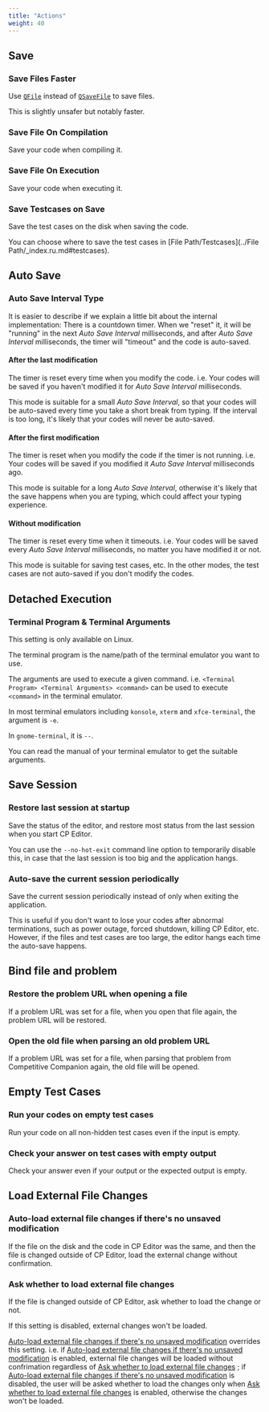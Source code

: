 ```yaml
---
title: "Actions"
weight: 40
---
```


## Save

### Save Files Faster

Use [`QFile`](https://doc.qt.io/qt-5/qfile.html) instead of [`QSaveFile`](https://doc.qt.io/qt-5/qsavefile.html) to save files.

This is slightly unsafer but notably faster.

### Save File On Compilation

Save your code when compiling it.

### Save File On Execution

Save your code when executing it.

### Save Testcases on Save

Save the test cases on the disk when saving the code.

You can choose where to save the test cases in [File Path/Testcases](../File Path/_index.ru.md#testcases).

## Auto Save

### Auto Save Interval Type

It is easier to describe if we explain a little bit about the internal implementation: There is a countdown timer. When we "reset" it, it will be "running" in the next _Auto Save Interval_ milliseconds, and after _Auto Save Interval_ milliseconds, the timer will "timeout" and the code is auto-saved.

#### After the last modification

The timer is reset every time when you modify the code. i.e. Your codes will be saved if you haven't modified it for _Auto Save Interval_ milliseconds.

This mode is suitable for a small _Auto Save Interval_, so that your codes will be auto-saved every time you take a short break from typing. If the interval is too long, it's likely that your codes will never be auto-saved.

#### After the first modification

The timer is reset when you modify the code if the timer is not running. i.e. Your codes will be saved if you modified it _Auto Save Interval_ milliseconds ago.

This mode is suitable for a long _Auto Save Interval_, otherwise it's likely that the save happens when you are typing, which could affect your typing experience.

#### Without modification

The timer is reset every time when it timeouts. i.e. Your codes will be saved every _Auto Save Interval_ milliseconds, no matter you have modified it or not.

This mode is suitable for saving test cases, etc. In the other modes, the test cases are not auto-saved if you don't modify the codes.

## Detached Execution

### Terminal Program & Terminal Arguments

This setting is only available on Linux.

The terminal program is the name/path of the terminal emulator you want to use.

The arguments are used to execute a given command. i.e. `<Terminal Program> <Terminal Arguments> <command>` can be used to execute `<command>` in the terminal emulator.

In most terminal emulators including `konsole`, `xterm` and `xfce-terminal`, the argument is `-e`.

In `gnome-terminal`, it is `--`.

You can read the manual of your terminal emulator to get the suitable arguments.

## Save Session

### Restore last session at startup

Save the status of the editor, and restore most status from the last session when you start CP Editor.

You can use the `--no-hot-exit` command line option to temporarily disable this, in case that the last session is too big and the application hangs.

### Auto-save the current session periodically

Save the current session periodically instead of only when exiting the application.

This is useful if you don't want to lose your codes after abnormal terminations, such as power outage, forced shutdown, killing CP Editor, etc. However, if the files and test cases are too large, the editor hangs each time the auto-save happens.

## Bind file and problem

### Restore the problem URL when opening a file

If a problem URL was set for a file, when you open that file again, the problem URL will be restored.

### Open the old file when parsing an old problem URL

If a problem URL was set for a file, when parsing that problem from Competitive Companion again, the old file will be opened.

## Empty Test Cases

### Run your codes on empty test cases

Run your code on all non-hidden test cases even if the input is empty.

### Check your answer on test cases with empty output

Check your answer even if your output or the expected output is empty.

## Load External File Changes

### Auto-load external file changes if there's no unsaved modification

If the file on the disk and the code in CP Editor was the same, and then the file is changed outside of CP Editor, load the external change without confirmation.

### Ask whether to load external file changes

If the file is changed outside of CP Editor, ask whether to load the change or not.

If this setting is disabled, external changes won't be loaded.

[Auto-load external file changes if there's no unsaved modification](#auto-load-external-file-changes-if-theres-no-unsaved-modification) overrides this setting. i.e. if [Auto-load external file changes if there's no unsaved modification](#auto-load-external-file-changes-if-theres-no-unsaved-modification) is enabled, external file changes will be loaded without confrimation regardless of [Ask whether to load external file changes](#ask-whether-to-load-external-file-changes) ; if [Auto-load external file changes if there's no unsaved modification](#auto-load-external-file-changes-if-theres-no-unsaved-modification) is disabled, the user will be asked whether to load the changes only when [Ask whether to load external file changes](#ask-whether-to-load-external-file-changes) is enabled, otherwise the changes won't be loaded.
